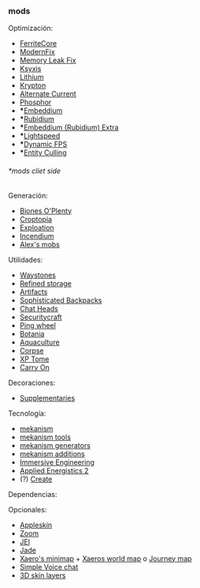 ### mods

Optimización:

- [FerriteCore](https://modrinth.com/mod/ferrite-core)
- [ModernFix](https://modrinth.com/mod/modernfix)
- [Memory Leak Fix](https://modrinth.com/mod/memoryleakfix)
- [Ksyxis](https://modrinth.com/mod/ksyxis)
- [Lithium](https://modrinth.com/mod/lithium)
- [Krypton](https://modrinth.com/mod/krypton)
- [Alternate Current](https://modrinth.com/mod/alternate-current)
- [Phosphor](https://modrinth.com/mod/phosphor)
- **\***[Embeddium](https://modrinth.com/mod/embeddium)
- **\***[Rubidium](https://modrinth.com/mod/rubidium)
- **\***[Embeddium (Rubidium) Extra](https://modrinth.com/mod/rubidium-extra)
- **\***[Lightspeed](https://modrinth.com/mod/lightspeed)
- **\***[Dynamic FPS](https://modrinth.com/mod/dynamic-fps)
- **\***[Entity Culling](https://modrinth.com/mod/entityculling)
###### *mods cliet side

Generación:
- [Biones O'Plenty](https://modrinth.com/mod/biomes-o-plenty)
- [Croptopia](https://www.curseforge.com/minecraft/mc-mods/croptopia)
- [Exploation](https://modrinth.com/mod/explorations)
- [Incendium](https://modrinth.com/datapack/incendium)
- [Alex's mobs](https://modrinth.com/mod/alexs-mobs)

Utilidades:
- [Waystones](https://modrinth.com/mod/waystones)
- [Refined storage](https://modrinth.com/mod/refined-storage)
- [Artifacts](https://modrinth.com/mod/artifacts)
- [Sophisticated Backpacks](https://modrinth.com/mod/sophisticated-backpacks)
- [Chat Heads](https://modrinth.com/mod/chat-heads)
- [Securitycraft](https://modrinth.com/mod/security-craft)
- [Ping wheel](https://modrinth.com/mod/ping-wheel)
- [Botania](https://modrinth.com/mod/botania)
- [Aquaculture](https://modrinth.com/mod/aquaculture)
- [Corpse](https://modrinth.com/mod/corpse)
- [XP Tome](https://modrinth.com/mod/xp-tome)
- [Carry On](https://modrinth.com/mod/carry-on)

Decoraciones:
- [Supplementaries](https://modrinth.com/mod/supplementaries)

Tecnología:
- [mekanism](https://modrinth.com/mod/mekanism)
- [mekanism tools](https://modrinth.com/mod/mekanism-tools)
- [mekanism generators](https://modrinth.com/mod/mekanism-generators)
- [mekanism additions](https://modrinth.com/mod/mekanism-additions)
- [Immersive Engineering](https://modrinth.com/mod/immersiveengineering)
- [Applied Energistics 2](https://modrinth.com/mod/ae2)
- (?) [Create](https://modrinth.com/mod/create)

Dependencias:


Opcionales:

- [Appleskin](https://modrinth.com/mod/appleskin)
- [Zoom](https://modrinth.com/mod/zume)
- [JEI](https://modrinth.com/mod/jei)
- [Jade](https://modrinth.com/mod/jade)
- [Xaero's minimap](https://modrinth.com/mod/xaeros-minimap) + [Xaeros world map](https://modrinth.com/mod/xaeros-world-map) o [Journey map](https://modrinth.com/mod/journeymap)
- [Simple Voice chat](https://modrinth.com/plugin/simple-voice-chat)
- [3D skin layers](https://modrinth.com/mod/3dskinlayers)
